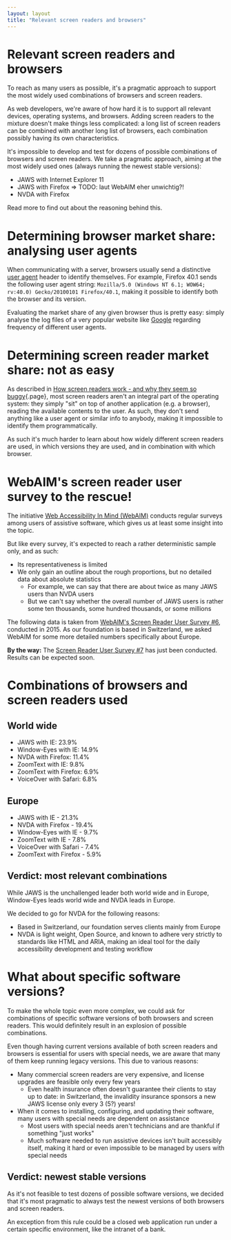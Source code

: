 ```yaml
---
layout: layout
title: "Relevant screen readers and browsers"
---
```


# Relevant screen readers and browsers

To reach as many users as possible, it's a pragmatic approach to support the most widely used combinations of browsers and screen readers.

As web developers, we're aware of how hard it is to support all relevant devices, operating systems, and browsers. Adding screen readers to the mixture doesn't make things less complicated: a long list of screen readers can be combined with another long list of browsers, each combination possibly having its own characteristics.

It's impossible to develop and test for dozens of possible combinations of browsers and screen readers. We take a pragmatic approach, aiming at the most widely used ones (always running the newest stable versions):

- JAWS with Internet Explorer 11
- JAWS with Firefox => TODO: laut WebAIM eher unwichtig?!
- NVDA with Firefox

Read more to find out about the reasoning behind this.

# Determining browser market share: analysing user agents

When communicating with a server, browsers usually send a distinctive [user agent](https://de.wikipedia.org/wiki/User_Agent) header to identify themselves. For example, Firefox 40.1 sends the following user agent string: `Mozilla/5.0 (Windows NT 6.1; WOW64; rv:40.0) Gecko/20100101 Firefox/40.1`, making it possible to identify both the browser and its version.

Evaluating the market share of any given browser thus is pretty easy: simply analyse the log files of a very popular website like [Google](http://www.google.com) regarding frequency of different user agents.

# Determining screen reader market share: not as easy

As described in [How screen readers work - and why they seem so buggy](/knowledge-about-developing-and-testing-accessible-websites/introduction-to-desktop-screen-reader-usage/how-screen-readers-work---and-why-they-seem-so-buggy){.page}, most screen readers aren't an integral part of the operating system: they simply "sit" on top of another application (e.g. a browser), reading the available contents to the user. As such, they don't send anything like a user agent or similar info to anybody, making it impossible to identify them programmatically.

As such it's much harder to learn about how widely different screen readers are used, in which versions they are used, and in combination with which browser.

# WebAIM's screen reader user survey to the rescue!

The initiative [Web Accessibility In Mind (WebAIM)](https://webaim.org/) conducts regular surveys among users of assistive software, which gives us at least some insight into the topic.

But like every survey, it's expected to reach a rather deterministic sample only, and as such:

- Its representativeness is limited
- We only gain an outline about the rough proportions, but no detailed data about absolute statistics
    - For example, we can say that there are about twice as many JAWS users than NVDA users
    - But we can't say whether the overall number of JAWS users is rather some ten thousands, some hundred thousands, or some millions

The following data is taken from [WebAIM's Screen Reader User Survey #6](https://webaim.org/projects/screenreadersurvey6/), conducted in 2015. As our foundation is based in Switzerland, we asked WebAIM for some more detailed numbers specifically about Europe.

**By the way:** The [Screen Reader User Survey #7](https://webaim.org/projects/screenreadersurvey7/) has just been conducted. Results can be expected soon.

# Combinations of browsers and screen readers used

## World wide

- JAWS with IE: 23.9%
- Window-Eyes with IE: 14.9%
- NVDA with Firefox: 11.4%
- ZoomText with IE: 9.8%
- ZoomText with Firefox: 6.9%
- VoiceOver with Safari: 6.8%

## Europe

- JAWS with IE - 21.3%
- NVDA with Firefox - 19.4%
- Window-Eyes with IE - 9.7%
- ZoomText with IE - 7.8%
- VoiceOver with Safari - 7.4%
- ZoomText with Firefox - 5.9%

## Verdict: most relevant combinations

While JAWS is the unchallenged leader both world wide and in Europe, Window-Eyes leads world wide and NVDA leads in Europe.

We decided to go for NVDA for the following reasons:

- Based in Switzerland, our foundation serves clients mainly from Europe
- NVDA is light weight, Open Source, and known to adhere very strictly to standards like HTML and ARIA, making an ideal tool for the daily accessibility development and testing workflow

# What about specific software versions?

To make the whole topic even more complex, we could ask for combinations of specific software versions of both browsers and screen readers. This would definitely result in an explosion of possible combinations.

Even though having current versions available of both screen readers and browsers is essential for users with special needs, we are aware that many of them keep running legacy versions. This due to various reasons:

- Many commercial screen readers are very expensive, and license upgrades are feasible only every few years
    - Even health insurance often doesn't guarantee their clients to stay up to date: in Switzerland, the invalidity insurance sponsors a new JAWS license only every 3 (5?) years!
- When it comes to installing, configuring, and updating their software, many users with special needs are dependent on assistance
    - Most users with special needs aren't technicians and are thankful if something "just works"
    - Much software needed to run assistive devices isn't built accessibly itself, making it hard or even impossible to be managed by users with special needs

## Verdict: newest stable versions

As it's not feasible to test dozens of possible software versions, we decided that it's most pragmatic to always test the newest versions of both browsers and screen readers.

An exception from this rule could be a closed web application run under a certain specific environment, like the intranet of a bank.